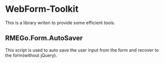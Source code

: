 # WebForm-Toolkit

This is a library writen to provide some efficient tools.

## RMEGo.Form.AutoSaver
This script is used to auto save the user input from the form and recover to the form(without jQuery).
